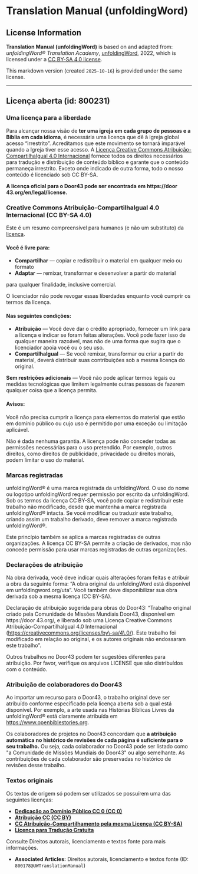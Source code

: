 # Translation Manual (unfoldingWord)

## License Information

**Translation Manual (unfoldingWord)** is based on and adapted from: _unfoldingWord® Translation Academy_, [unfoldingWord](https://unfoldingword.org/utw), 2022, which is licensed under a [CC BY-SA 4.0 license](https://creativecommons.org/licenses/by-sa/4.0/legalcode.en).

This markdown version (created `2025-10-16`) is provided under the same license.



--------------------------------

## Licença aberta (id: 800231)

### Uma licença para a liberdade

Para alcançar nossa visão de **ter uma igreja em cada grupo de pessoas e a Bíblia em cada idioma**, é necessária uma licença que dê à igreja global acesso “irrestrito”. Acreditamos que este movimento se tornará imparável quando a Igreja tiver esse acesso. A [Licença Creative Commons Atribuição\-CompartilhaIgual 4\.0 Internacional](https://creativecommons.org/licenses/by-sa/4.0/) fornece todos os direitos necessários para tradução e distribuição de conteúdo bíblico e garante que o conteúdo permaneça irrestrito. Exceto onde indicado de outra forma, todo o nosso conteúdo é licenciado sob CC BY\-SA.

**A licença oficial para o Door43 pode ser encontrada em https://door 43\.org/en/legal/license.**

### Creative Commons Atribuição\-CompartilhaIgual 4\.0 Internacional (CC BY\-SA 4\.0\)

Este é um resumo compreensível para humanos (e não um substituto) da [licença](https://creativecommons.org/licenses/by-sa/4.0/).

#### Você é livre para:

* **Compartilhar** — copiar e redistribuir o material em qualquer meio ou formato
* **Adaptar** — remixar, transformar e desenvolver a partir do material

para qualquer finalidade, inclusive comercial.

O licenciador não pode revogar essas liberdades enquanto você cumprir os termos da licença.

#### Nas seguintes condições:

* **Atribuição** — Você deve dar o crédito apropriado, fornecer um link para a licença e indicar se foram feitas alterações. Você pode fazer isso de qualquer maneira razoável, mas não de uma forma que sugira que o licenciador apoia você ou o seu uso.
* **CompartilhaIgual** — Se você remixar, transformar ou criar a partir do material, deverá distribuir suas contribuições sob a mesma licença do original.

**Sem restrições adicionais** — Você não pode aplicar termos legais ou medidas tecnológicas que limitem legalmente outras pessoas de fazerem qualquer coisa que a licença permita.

#### Avisos:

Você não precisa cumprir a licença para elementos do material que estão em domínio público ou cujo uso é permitido por uma exceção ou limitação aplicável.

Não é dada nenhuma garantia. A licença pode não conceder todas as permissões necessárias para o uso pretendido. Por exemplo, outros direitos, como direitos de publicidade, privacidade ou direitos morais, podem limitar o uso do material.

### Marcas registradas

unfoldingWord® é uma marca registrada da unfoldingWord. O uso do nome ou logotipo unfoldingWord requer permissão por escrito da unfoldingWord. Sob os termos da licença CC BY\-SA, você pode copiar e redistribuir este trabalho não modificado, desde que mantenha a marca registrada unfoldingWord® intacta. Se você modificar ou traduzir este trabalho, criando assim um trabalho derivado, deve remover a marca registrada unfoldingWord®.

Este princípio também se aplica a marcas registradas de outras organizações. A licença CC BY\-SA permite a criação de derivados, mas não concede permissão para usar marcas registradas de outras organizações.

### Declarações de atribuição

Na obra derivada, você deve indicar quais alterações foram feitas e atribuir a obra da seguinte forma: “A obra original da unfoldingWord está disponível em unfoldingword.org/uta”. Você também deve disponibilizar sua obra derivada sob a mesma licença (CC BY\-SA).

Declaração de atribuição sugerida para obras do Door43: “Trabalho original criado pela Comunidade de Missões Mundiais Door43, disponível em https://door 43\.org/, e liberado sob uma Licença Creative Commons Atribuição\-CompartilhaIgual 4\.0 Internacional (https://creativecommons.org/licenses/by\-sa/4\.0/). Este trabalho foi modificado em relação ao original, e os autores originais não endossaram este trabalho”.

Outros trabalhos no Door43 podem ter sugestões diferentes para atribuição. Por favor, verifique os arquivos LICENSE que são distribuídos com o conteúdo.

### Atribuição de colaboradores do Door43

Ao importar um recurso para o Door43, o trabalho original deve ser atribuído conforme especificado pela licença aberta sob a qual está disponível. Por exemplo, a arte usada nas Histórias Bíblicas Livres da unfoldingWord® está claramente atribuída em https://www.openbiblestories.org.

Os colaboradores de projetos no Door43 concordam que **a atribuição automática no histórico de revisões de cada página é suficiente para o seu trabalho.** Ou seja, cada colaborador no Door43 pode ser listado como "a Comunidade de Missões Mundiais do Door43" ou algo semelhante. As contribuições de cada colaborador são preservadas no histórico de revisões desse trabalho.

### Textos originais

Os textos de origem só podem ser utilizados se possuírem uma das seguintes licenças:

* [**Dedicação ao Domínio Público CC 0 (CC 0\)**](https://creativecommons.org/publicdomain/zero/1.0/)
* [**Atribuição CC (CC BY)**](https://creativecommons.org/licenses/by/3.0/)
* [**CC Atribuição\-Compartilhamento pela mesma Licença (CC BY\-SA)**](https://creativecommons.org/licenses/by-sa/4.0/)
* [**Licença para Tradução Gratuita**](https://ufw.io/freetranslate/)

Consulte Direitos autorais, licenciamento e textos fonte para mais informações.

* **Associated Articles:** Direitos autorais, licenciamento e textos fonte (ID: `800178@UWTranslationManual`)

